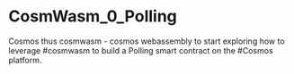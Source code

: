 # CosmWasm_0_Polling
Cosmos thus cosmwasm - cosmos webassembly to start exploring how to leverage #cosmwasm to build a Polling smart contract on the #Cosmos platform.
